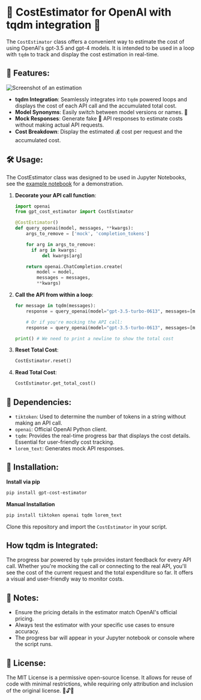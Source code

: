 # 🚀 CostEstimator for OpenAI with tqdm integration 💸

The `CostEstimator` class offers a convenient way to estimate the cost of using OpenAI's gpt-3.5 and gpt-4 models. It is intended to be used in a loop with `tqdm` to  track and display the cost estimation in real-time.

## 🌟 Features:

![Screenshot of an estimation](https://raw.githubusercontent.com/michaelachmann/gpt-cost-estimator/master/images/screenshot.png)

- **tqdm Integration**: Seamlessly integrates into `tqdm` powered loops and displays the cost of each API call and the accumulated total cost.
- **Model Synonyms**: Easily switch between model versions or names. 🔄
- **Mock Responses**: Generate fake 🤖 API responses to estimate costs without making actual API requests.
- **Cost Breakdown**: Display the estimated 💰 cost per request and the accumulated cost.


## 🛠 Usage:
The CostEstimator class was designed to be used in Jupyter Notebooks, see the [example notebook](https://github.com/michaelachmann/gpt-cost-estimator/blob/master/examples/example_notebook.ipynb) for a demonstration. 

1. **Decorate your API call function**:
   ```python
   import openai 
   from gpt_cost_estimator import CostEstimator
   
   @CostEstimator()
   def query_openai(model, messages, **kwargs):
       args_to_remove = ['mock', 'completion_tokens']
   
       for arg in args_to_remove:
         if arg in kwargs:
             del kwargs[arg]
   
       return openai.ChatCompletion.create(
           model = model,
           messages = messages,
           **kwargs)
    ```

2. **Call the API from within a loop**:
    ```python
    for message in tqdm(messages):
        response = query_openai(model="gpt-3.5-turbo-0613", messages=[message], mock=False)
   
        # Or if you're mocking the API call:
        response = query_openai(model="gpt-3.5-turbo-0613", messages=[message], mock=True)     
   
    print() # We need to print a newline to show the total cost
    ```

3. **Reset Total Cost**:
    ```python
    CostEstimator.reset()
    ```

4. **Read Total Cost**:
    ```python
    CostEstimator.get_total_cost()
    ```

## 📌 Dependencies:

- `tiktoken`: Used to determine the number of tokens in a string without making an API call.
- `openai`: Official OpenAI Python client.
- `tqdm`: Provides the real-time progress bar that displays the cost details. Essential for user-friendly cost tracking.
- `lorem_text`: Generates mock API responses.

## 🔧 Installation:

**Install via pip**

```bash
pip install gpt-cost-estimator
```

**Manual Installation**

```bash
pip install tiktoken openai tqdm lorem_text
```
Clone this repository and import the `CostEstimator` in your script.

## How tqdm is Integrated:

The progress bar powered by `tqdm` provides instant feedback for every API call. Whether you're mocking the call or connecting to the real API, you'll see the cost of the current request and the total expenditure so far. It offers a visual and user-friendly way to monitor costs.

## 📝 Notes:

- Ensure the pricing details in the estimator match OpenAI's official pricing.
- Always test the estimator with your specific use cases to ensure accuracy.
- The progress bar will appear in your Jupyter notebook or console where the script runs.

## 📜 License:

The MIT License is a permissive open-source license. It allows for reuse of code with minimal restrictions, while requiring only attribution and inclusion of the original license. 🔄🔓💼